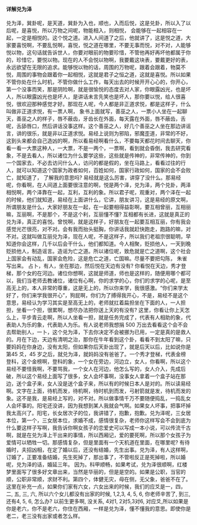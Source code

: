 #### 详解兑为泽

兑为泽，巽卦呢，是天道，巽卦为入也，顺也，入而后悦，这是兑卦，所以入了以后呢，是喜悦，所以万物之间呢，物能相入，则相悦， 会能够在一起相容在一起，一定是相悦的。这个悦之道。进入人间道了之后，他就讲了，这是悦之道，大家要喜悦啊，不要乱悦啊，喜悦，悦之道在哪里，不要无事而悦，对不对，人能够悦以物，这句话就告诉世人，你要对眼前的物要珍惜，不管他再好再坏他都属于你的，珍惜它，要悦以物。现在的人不会悦以物啊，我要戴这块表，要戴更好的表，永远欲望在无限的追求。能够悦以物的话，周围的万物呢，跟着会跟着，物莫不悦，周围的事物会跟着你一起相悦，这就是君子之恒之道，这就是喜悦。所以如果不管你处在什么时机，不管你做什么工作，每天出去的时候开开心心的，你开心，第一个没事而笑，那是阴险啊，就是很愉悦的态度去对人家，你眼露凶光，也是坏人，所以眼露凶光也是坏人，是讲话未言先笑也是坏人，那你要以悦，给人很喜悦，很欢迎那种感觉才好。那现在人呢，今人都是非正道求悦，都是这样子，什么叫做非正道求悦，有一票人啊， 象书上面就写，善巫之人，一票小人坐在一起聊天，善巫之人的样子，唇不蔽齿，牙齿长在外面，每天露在外面，唇不蔽齿，舌呢，舌舔唇口，然后讲话没事这样。这个善巫之人，好几个善巫之人坐在那边讲谣言，讲的很乐，就是非以正道求悦。易经上说则为邪陷，邪魔歪道，非常的不好，这到头来都会自己造凶的啊，所以看易经啊看什么，不要每天都花时间去聊天，你看一看一大票这种人，一大票，不是一两个，一票啊，看到就会昏倒，我去研究看象，不是去看人，所以诸位为什么要学这些，这些就是传神的，非常传神的，你到一个国家去，不必去访问什么人，访问的都是假的，坐在马路上，看看过往的行人，就可以知道这个国家为政者如何，百姓如何，国家行政如何，国家的会不会败亡，就知道了， 了解我的意思吗? 易经就是这么厉害，讲穿了没什么。那易经呢，你看啊，在人间道上面要很注意的啊，悦是两个泽，兑为泽，两个兑卦，两泽相悦啊，两个泽靠在一起，互利，互利的象。所以君子呢，观重对，两个泽在一起的时候，他们就知道，易经在上面讲什么，它讲，朋友讲习，这是易经的原文啊，所谓朋友是什么，大家好朋友在一起，在一起要相得益彰啊，要互相曾丽，互相丽嘛，互丽啊，不是那个，不是这个利，互丽懂不懂? 互相都有长进，这就是真正的兑为泽，真正的喜悦。曾悦啊，就是这样子，好朋友在一起要互相互丽，你有我会感觉光芒很亮，对不对。会有我而抬头挺胸，你讲话我就赶快跑走，跑路的嘛，对不对。这就叫做互丽兑为泽，现在人呢，不是这样子，所以我们老祖宗很聪明，早知道你会这样，几千以后会干什么，他们都知道。今人相聚，贬损他人，一天到晚贬损他人，制造谣言。造谣为亡之道。所以诸位呢，致危就是亡之道啊，这个社会上国家会有动乱，国家会危险，这是危亡之道，亡国嘛。尽量不要把勾陈， 朱雀写出来。 占卜，有人，坐在那边，然后悦在天边有没有? 你看悦在天边，秀才登梯，那个女的在河边。诸位你想啊，这就是师道，师也是这样的，随便用哪个都可以，我们当老师去教诸位，诸位有心啊，你的求学的心，你们的求学的心呢，是至高无上的，本人非常的尊重，这是无上的，所以你来学，我很感激。“你们来学太好了，你们来学我很开心”，狗屁啊，你们为了搏得我开心，不是，易经不是这个意思，易经认为学习其实是至高无上的，老师就扛着扁担坐在下面的人，一人担担，坐看一个担，很累啊，想尽办法把你送上天的有没有? 这里，你看让你上天怎么上，平步青云走啊，所以人坐看一担，就是任务完成了，代表有人相助的象，代表助人为乐的象，代表助人为乐。有人说老师我想捐 500 万出去看看这个会不会去帮助别人，一卜，这个兑为泽，下去你决定不会被挪为已用，一定是真的是救人的。月在下边，天边有清明之治，那你在牛年看到这个卦，看看不到太阳了嘛，只要妈妈在你身边，没有太阳，但如果你后天卦出现了，就是后天以后，比如说你是第45 爻，45 岁之后，就兑为泽，就妈妈没有爸爸了。一个秀才登梯，代表金榜登科，这个金榜啊，登科的象，一个女在旁边，河边立，女人，你看啊，所以这个易经不要怪我啊，不要骂我，一个女人在河边，他怎么写的，女人介入，先成后破，所以这个易经上面写了很多，女人会坏事啊，没事女人拿着一个盒子站在那边，送个盒子来，女人没是送个盒子来，所以有的时候日本人是对的。所以读易经啊。文字在上面，待机而发，待机啊，待时机到而发，弓射箭就是发，待机而发的象。这不是我，是易经上写的，对不对。所以做事情千万不要随便捣乱，一捣乱女人会坏事的。阳宅还没讲，因为我想到某人我就会气啊。如果女人坏事，把事坏掉我太高兴了。阳宅，长女居次子的位，我讲错了，抱歉，抱歉。兑为泽呢，三女居本位，第一个，三女居本位，求婚不成，感情很复杂，老师你这样写会不会到底为什么要这样子写啊，我告诉你啊女孩子的恋爱史可以写成一本小说，可以传流千古啊，就是在兑为泽上干出来的事情，所以西厢记，爱的要死啊，所以那个女孩子为爱情可以牺牲一切。那感情复杂，但是里面有一个天机道在里面，在哪里呢? 有待婚时，夫招凶相，在定了婚以后，还没有结婚，先生出事。兑为泽，有人这样啊，订婚了，正要准备结婚，先生死掉了，那出事了，不管啦反正是死掉啦，所以婚呢，兑为泽的话，婚延三年。 因为。科甲顺畅，如果考试，兑为泽很顺啊，红楼梦里面写了很多好文章出来，当然是华丽的，但是是空的。如果是公职，当官的顺，公职非常顺，求财不利。第四个，体健无灾，母在侧，无父象，爸爸不在了。这里在补充一点，如果你们家有六女，六女出来的时候，我们的应爻是一，四，二, 五, 三, 六, 所以六个女儿都没有出家的时候, 1,2,3, 4, 5, 6, 你老师辛苦了, 到三, 还有4, 5, 6, 怎么办? 以前生更多啊, 没关系, 4对1, 2对5,3对6, 对应爻,所以如果是你是老六，你不是老六，你住在西厢，一样是兑为泽，懂不懂我的意思。即使你是老二，老三没有出家或者怎么样。